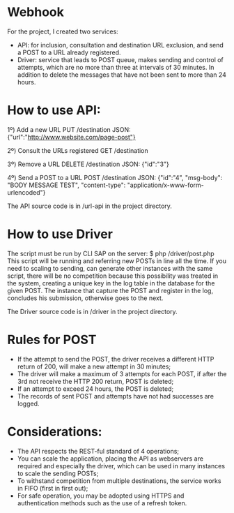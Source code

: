 # Webhook

For the project, I created two services:
- API: for inclusion, consultation and destination URL exclusion, and send a POST to a URL already registered.
- Driver: service that leads to POST queue, makes sending and control of attempts, which are no more than three at intervals of 30 minutes. In addition to delete the messages that have not been sent to more than 24 hours.


# How to use API:

1º) Add a new URL
PUT /destination 
JSON: {"url":"http://www.website.com/page-post"}

2º) Consult the URLs registered
GET /destination

3º) Remove a URL
DELETE /destination
JSON: {"id":"3"}

4º) Send a POST to a URL
POST /destination
JSON: {"id":"4", "msg-body": "BODY MESSAGE TEST", "content-type": "application/x-www-form-urlencoded"}

The API source code is in /url-api in the project directory.


# How to use Driver

The script must be run by CLI SAP on the server: $ php /driver/post.php
This script will be running and referring new POSTs in line all the time. If you need to scaling to sending, can generate other instances with the same script, there will be no competition because this possibility was treated in the system, creating a unique key in the log table in the database for the given POST. The instance that capture the POST and register in the log, concludes his submission, otherwise goes to the next.

The Driver source code is in /driver in the project directory.


# Rules for POST
- If the attempt to send the POST, the driver receives a different HTTP return of 200, will make a new attempt in 30 minutes;
- The driver will make a maximum of 3 attempts for each POST, if after the 3rd not receive the HTTP 200 return, POST is deleted;
- If an attempt to exceed 24 hours, the POST is deleted;
- The records of sent POST and attempts have not had successes are logged.


# Considerations:
- The API respects the REST-ful standard of 4 operations;
- You can scale the application, placing the API as webservers are required and especially the driver, which can be used in many instances to scale the sending POSTs;
- To withstand competition from multiple destinations, the service works in FIFO (first in first out);
- For safe operation, you may be adopted using HTTPS and authentication methods such as the use of a refresh token.